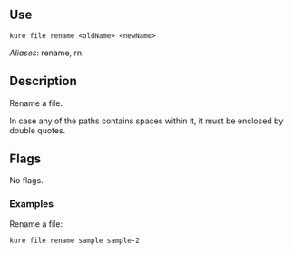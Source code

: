 ## Use

`kure file rename <oldName> <newName>`

*Aliases*: rename, rn.

## Description

Rename a file.

In case any of the paths contains spaces within it, it must be enclosed by double quotes.

## Flags 

No flags.

### Examples

Rename a file:
```
kure file rename sample sample-2
```